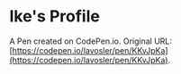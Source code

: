# Ike's Profile

A Pen created on CodePen.io. Original URL: [https://codepen.io/lavosler/pen/KKvJpKa](https://codepen.io/lavosler/pen/KKvJpKa).

